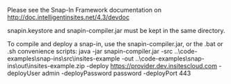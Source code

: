 Please see the Snap-In Framework documentation on http://doc.intelligentinsites.net/4.3/devdoc

snapin.keystore and snapin-compiler.jar must be kept in the same directory.

To compile and deploy a snap-in, use the snapin-compiler.jar, or the .bat or .sh convenience scripts:
java -jar snapin-compiler.jar -src ..\code-examples\snap-ins\src\insites-example -out ..\code-examples\snap-ins\out\insites-example.zip -deploy https://provider.dev.insitescloud.com -deployUser admin -deployPassword password -deployPort 443